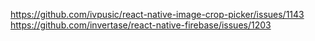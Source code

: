 https://github.com/ivpusic/react-native-image-crop-picker/issues/1143
https://github.com/invertase/react-native-firebase/issues/1203